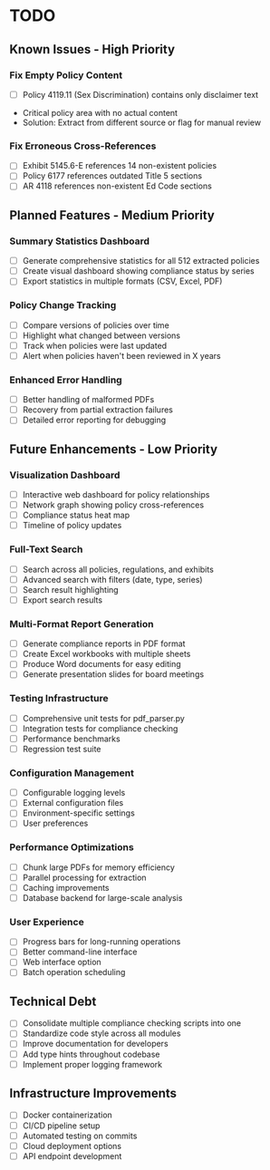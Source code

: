 # TODO

## Known Issues - High Priority

### Fix Empty Policy Content
- [ ] Policy 4119.11 (Sex Discrimination) contains only disclaimer text
- Critical policy area with no actual content
- Solution: Extract from different source or flag for manual review

### Fix Erroneous Cross-References  
- [ ] Exhibit 5145.6-E references 14 non-existent policies
- [ ] Policy 6177 references outdated Title 5 sections
- [ ] AR 4118 references non-existent Ed Code sections

## Planned Features - Medium Priority

### Summary Statistics Dashboard
- [ ] Generate comprehensive statistics for all 512 extracted policies
- [ ] Create visual dashboard showing compliance status by series
- [ ] Export statistics in multiple formats (CSV, Excel, PDF)

### Policy Change Tracking
- [ ] Compare versions of policies over time
- [ ] Highlight what changed between versions
- [ ] Track when policies were last updated
- [ ] Alert when policies haven't been reviewed in X years

### Enhanced Error Handling
- [ ] Better handling of malformed PDFs
- [ ] Recovery from partial extraction failures
- [ ] Detailed error reporting for debugging

## Future Enhancements - Low Priority

### Visualization Dashboard
- [ ] Interactive web dashboard for policy relationships
- [ ] Network graph showing policy cross-references
- [ ] Compliance status heat map
- [ ] Timeline of policy updates

### Full-Text Search
- [ ] Search across all policies, regulations, and exhibits
- [ ] Advanced search with filters (date, type, series)
- [ ] Search result highlighting
- [ ] Export search results

### Multi-Format Report Generation
- [ ] Generate compliance reports in PDF format
- [ ] Create Excel workbooks with multiple sheets
- [ ] Produce Word documents for easy editing
- [ ] Generate presentation slides for board meetings

### Testing Infrastructure
- [ ] Comprehensive unit tests for pdf_parser.py
- [ ] Integration tests for compliance checking
- [ ] Performance benchmarks
- [ ] Regression test suite

### Configuration Management
- [ ] Configurable logging levels
- [ ] External configuration files
- [ ] Environment-specific settings
- [ ] User preferences

### Performance Optimizations
- [ ] Chunk large PDFs for memory efficiency
- [ ] Parallel processing for extraction
- [ ] Caching improvements
- [ ] Database backend for large-scale analysis

### User Experience
- [ ] Progress bars for long-running operations
- [ ] Better command-line interface
- [ ] Web interface option
- [ ] Batch operation scheduling

## Technical Debt

- [ ] Consolidate multiple compliance checking scripts into one
- [ ] Standardize code style across all modules
- [ ] Improve documentation for developers
- [ ] Add type hints throughout codebase
- [ ] Implement proper logging framework

## Infrastructure Improvements

- [ ] Docker containerization
- [ ] CI/CD pipeline setup
- [ ] Automated testing on commits
- [ ] Cloud deployment options
- [ ] API endpoint development